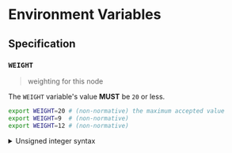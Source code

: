 # Environment Variables

## Specification

### `WEIGHT`

> weighting for this node

The `WEIGHT` variable's value **MUST** be `20` or less.

```bash
export WEIGHT=20 # (non-normative) the maximum accepted value
export WEIGHT=9  # (non-normative)
export WEIGHT=12 # (non-normative)
```

<details>
<summary>Unsigned integer syntax</summary>

Unsigned integers can only be specified using decimal (base-10) notation. A
leading sign (`+` or `-`) is not supported and **MUST NOT** be specified.

Internally, the `WEIGHT` variable is represented using an unsigned 16-bit
integer type (`uint16`); any value that overflows this data-type is invalid.

</details>
